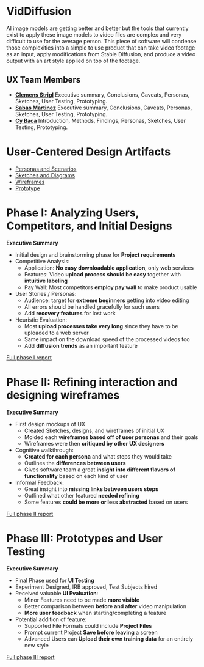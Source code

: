
# VidDiffusion

AI image models are getting better and better but the tools that currently exist to apply these image models to video files are complex and very difficult to use for the average person. This piece of software will condense those complexities into a simple to use product that can take video footage as an input, apply modifications from Stable Diffusion, and produce a video output with an art style applied on top of the footage.

## UX Team Members

* **[Clemens Strigl](https://github.com/UsabilityEngineering/ux-portfolio-Clemensstrigl)** Executive summary, Conclusions, Caveats, Personas, Sketches, User Testing, Prototyping.
* **[Sabas Martinez](https://github.com/UsabilityEngineering/ux-portfolio-SabasMartinez)** Executive summary, Conclusions, Caveats, Personas, Sketches, User Testing, Prototyping.
* **[Cy Baca](https://github.com/UsabilityEngineering/ux-portfolio-cybaca)** Introduction, Methods, Findings, Personas, Sketches, User Testing, Prototyping.

# User-Centered Design Artifacts

* [Personas and Scenarios](personas/README.md)
* [Sketches and Diagrams](sketches/UX-VidDiffusion-Sketch.pdf)
* [Wireframes](wireframes/README.md)
* [Prototype](#)

# Phase I: Analyzing Users, Competitors, and Initial Designs

**Executive Summary**

* Initial design and brainstorming phase for **Project requirements**
* Competitive Analysis:
  - Application: **No easy downloadable application**, only web services
  - Features: Video **upload process should be easy** together with **intuitive labeling**
  - Pay Wall: Most competitors **employ pay wall** to make product usable
* User Stories / Personas:
  - Audience: target for **extreme beginners** getting into video editing
  - All errors should be handled gracefully for such users
  - Add **recovery features** for lost work
* Heuristic Evaluation:
  - Most **upload processes take very long** since they have to be uploaded to a web server
  - Same impact on the download speed of the processed videos too
  - Add **diffusion trends** as an important feature


[Full phase I report](phaseI/README.md)

# Phase II: Refining interaction and designing wireframes

**Executive Summary**

* First design mockups of UX
  - Created Sketches, designs, and wireframes of initial UX
  - Molded each **wireframes based off of user personas** and their goals
  - Wireframes were then **critiqued by other UX designers**
* Cognitive walkthrough:
  - **Created for each persona** and what steps they would take
  - Outlines the **differences between users**
  - Gives software team a great **insight into different flavors of functionality** based on each kind of user
* Informal Feedback:
  - Great insight into **missing links between users steps**
  - Outlined what other featured **needed refining**
  - Some features **could be more or less abstracted** based on users

[Full phase II report](phaseII/)

# Phase III: Prototypes and User Testing

**Executive Summary**

<!---
* !!!In a bullet-list, provide a summary that highlights...!!!
* !!!What you've done during this phase...!!!
* !!!and what the significance of it is...!!!
* !!!as an executive would understand.!!!
--->

* Final Phase used for **UI Testing**
* Experiment Designed, IRB approved, Test Subjects hired
* Received valuable **UI Evaluation**:
  - Minor Features need to be made **more visible**
  - Better comparison between **before and after** video manipulation
  - **More user feedback** when starting/completing a feature
* Potential addition of feature:
  - Supported File Formats could include **Project Files**
  - Prompt current Project **Save before leaving** a screen
  - Advanced Users can **Upload their own training data** for an entirely new style


[Full phase III report](phaseIII/README.md)



